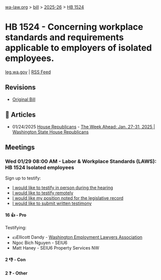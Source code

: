 [wa-law.org](/) > [bill](/bill/) > [2025-26](/bill/2025-26/) > [HB 1524](/bill/2025-26/hb/1524/)

# HB 1524 - Concerning workplace standards and requirements applicable to employers of isolated employees.
[leg.wa.gov](https://app.leg.wa.gov/billsummary?BillNumber=1524&Year=2025&Initiative=false) | [RSS Feed](./rss.xml)

## Revisions
* [Original Bill](1/)

## 📰 Articles
* 01/24/2025 [House Republicans](/org/house_republicans/) - [The Week Ahead: Jan. 27-31, 2025 | Washington State House Republicans](https://houserepublicans.wa.gov/week/the-week-ahead-jan-27-31-2025/#:~:text=HB%201524)

## Meetings
### Wed 01/29 08:00 AM - Labor & Workplace Standards (LAWS): HB 1524 Isolated employees
Sign up to testify:
* [I would like to testify in person during the hearing](https://app.leg.wa.gov/csi/Testifier/Add?chamber=House&mId=32601&aId=162269&caId=25119&tId=1)
* [I would like to testify remotely](https://app.leg.wa.gov/csi/Testifier/Add?chamber=House&mId=32601&aId=162269&caId=25119&tId=2)
* [I would like my position noted for the legislative record](https://app.leg.wa.gov/csi/Testifier/Add?chamber=House&mId=32601&aId=162269&caId=25119&tId=3)
* [I would like to submit written testimony](https://app.leg.wa.gov/csi/Testifier/Add?chamber=House&mId=32601&aId=162269&caId=25119&tId=4)

#### 16 👍 - Pro
Testifying:
* 💵Ellicott Dandy - [Washington Employment Lawyers Association](/org/washington_employment_lawyers_association/)
* Ngoc Bich Nguyen - SEIU6
* Matt Haney - SEIU6 Property Services NW

#### 2 👎 - Con

#### 2 ❓ - Other
